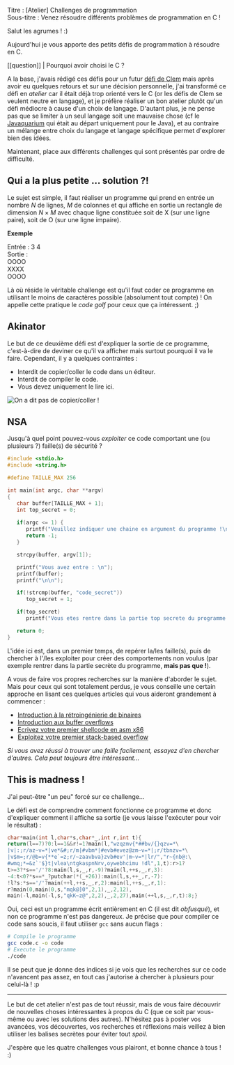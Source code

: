 Titre : [Atelier] Challenges de programmation  
Sous-titre : Venez résoudre différents problèmes de programmation en C !


Salut les agrumes ! :)

Aujourd'hui je vous apporte des petits défis de programmation à résoudre en C.

[[question]]
| Pourquoi avoir choisi le C ?

A la base, j'avais rédigé ces défis pour un futur [défi de Clem](https://zestedesavoir.com/forums/sujet/3813/les-defis-de-clem/) mais après avoir eu quelques retours et sur une décision personnelle, j'ai transformé ce défi en *atelier* car il était déjà trop orienté vers le C (or les défis de Clem se veulent neutre en langage), et je préfère réaliser un bon atelier plutôt qu'un défi médiocre à cause d'un choix de langage. D'autant plus, je ne pense pas que se limiter à un seul langage soit une mauvaise chose (cf le [Javaquarium](https://zestedesavoir.com/forums/sujet/447/javaquarium/) qui était au départ uniquement pour le Java), et au contraire un mélange entre choix du langage et langage spécifique permet d'explorer bien des idées.

Maintenant, place aux différents challenges qui sont présentés par ordre de difficulté.

## Qui a la plus petite ... solution ?!

Le sujet est simple, il faut réaliser un programme qui prend en entrée un nombre $N$ de lignes, $M$ de colonnes et qui affiche en sortie un rectangle de dimension $N \times M$ avec chaque ligne constituée soit de X (sur une ligne paire), soit de O (sur une ligne impaire).

**Exemple**

Entrée : 3 4  
Sortie :  
OOOO  
XXXX  
OOOO

Là où réside le véritable challenge est qu'il faut coder ce programme en utilisant le moins de caractères possible (absolument tout compte) ! On appelle cette pratique le *code golf* pour ceux que ça intéressent. ;)

## Akinator

Le but de ce deuxième défi est d'expliquer la sortie de ce programme, c'est-à-dire de deviner ce qu'il va afficher mais surtout pourquoi il va le faire. Cependant, il y a quelques contraintes :

- Interdit de copier/coller le code dans un éditeur.
- Interdit de compiler le code.
- Vous devez uniquement le lire ici.

![On a dit pas de copier/coller !](https://raw.githubusercontent.com/napnac/zds-prog/master/c_puzzles/original_post/image_code_challenge2.png)

## NSA

Jusqu'à quel point pouvez-vous *exploiter* ce code comportant une (ou plusieurs ?) faille(s) de sécurité ?

```c
#include <stdio.h>
#include <string.h>

#define TAILLE_MAX 256

int main(int argc, char **argv)
{
   char buffer[TAILLE_MAX + 1];
   int top_secret = 0;
   
   if(argc <= 1) {
      printf("Veuillez indiquer une chaine en argument du programme !\n");
      return -1;
   }

   strcpy(buffer, argv[1]);

   printf("Vous avez entre : \n");
   printf(buffer);
   printf("\n\n");

   if(!strcmp(buffer, "code_secret"))
      top_secret = 1;

   if(top_secret)
      printf("Vous etes rentre dans la partie top secrete du programme !\n");

   return 0;
}
```

L'idée ici est, dans un premier temps, de repérer la/les faille(s), puis de chercher à l'/les exploiter pour créer des comportements non voulus (par exemple rentrer dans la partie secrète du programme, **mais pas que !**).

A vous de faire vos propres recherches sur la manière d'aborder le sujet. Mais pour ceux qui sont totalement perdus, je vous conseille une certain approche en lisant ces quelques articles qui vous aideront grandement à commencer :

- [Introduction à la rétroingénierie de binaires](https://zestedesavoir.com/articles/97/introduction-a-la-retroingenierie-de-binaires/)
- [Introduction aux buffer overflows](https://zestedesavoir.com/articles/100/introduction-aux-buffer-overflows/)
- [Ecrivez votre premier shellcode en asm x86](https://zestedesavoir.com/articles/158/ecrivez-votre-premier-shellcode-en-asm-x86/)
- [Exploitez votre premier stack-based overflow](https://zestedesavoir.com/articles/143/exploitez-votre-premier-stack-based-overflow/)

*Si vous avez réussi à trouver une faille facilement, essayez d'en chercher d'autres. Cela peut toujours être intéressant...*

## This is madness !

J'ai peut-être "un peu" forcé sur ce challenge...

Le défi est de comprendre comment fonctionne ce programme et donc d'expliquer comment il affiche sa sortie (je vous laisse l'exécuter pour voir le résultat) :

```c
char*main(int l,char*s,char*_,int r,int t){
return(l==7)?0:l==1&&r!=1?main(l,"wzqzmv{*##bv/{}qzv=*\
|v|:;r/az~v=*|ve*&#;r/m|#vbm*|#evb#evez@zm~v=*|;r/tbnzv=*\
|v$m=;r/@b=v{**e`=z;r/~zaavbva}zvb#ev'|m~v=*|lr/","r~{nb@:\
#wmq;*=&z`'$}t|vlea\ntgkaspnNrv,oywebhcimu !dl",1,t):r>1?
t>=3?*s=='/'?8:main(l,s,_,r,-9)?main(l,++s,_,r,3):
-4:t<0?*s==*_?putchar(*(_+26)):main(l,s,++_,r,-7):
!l?s:*s=='/'?main(++l,++s,_,r,2):main(l,++s,_,r,1):
r?main(0,main(0,s,"mqk@]0",2,1),_,2,12),
main(-l,main(-l,s,"qkK~z@",2,2),_,2,27),main(++l,s,_,r,t):8;}
```

Oui, ceci est un programme écrit entièrement en C (il est dit *obfusqué*), et non ce programme n'est pas dangereux. Je précise que pour compiler ce code sans soucis, il faut utiliser `gcc` sans aucun flags :

```bash
# Compile le programme
gcc code.c -o code
# Execute le programme
./code
```

Il se peut que je donne des indices si je vois que les recherches sur ce code n'avancent pas assez, en tout cas j'autorise à chercher à plusieurs pour celui-là ! :p

---

Le but de cet atelier n'est pas de tout réussir, mais de vous faire découvrir de nouvelles choses intéressantes à propos du C (que ce soit par vous-même ou avec les solutions des autres). N'hésitez pas à poster vos avancées, vos découvertes, vos recherches et réflexions mais veillez à bien utiliser les balises secrètes pour éviter tout *spoil*.

J'espère que les quatre challenges vous plairont, et bonne chance à tous ! :)
